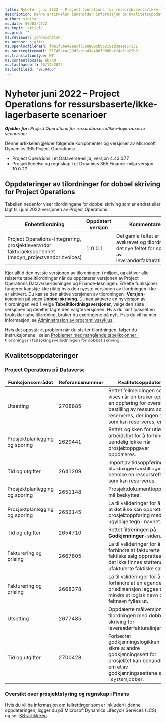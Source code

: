 ```yaml
---
title: Nyheter juni 2022 – Project Operations for ressursbaserte/ikke-lagerbaserte scenarioer
description: Denne artikkelen inneholder informasjon om kvalitetsoppdateringene som er tilgjengelige i utgivelsen av Microsoft Dynamics 365 Project Operations for ressursbaserte/ikke-lagerbaserte scenarioer fra juni 2022.
author: sigitac
ms.date: 06/03/2022
ms.topic: article
ms.prod: ''
ms.reviewer: johnmichalak
ms.author: sigitac
ms.openlocfilehash: fde1f0be42eecfc5ee809cb9b2191d3aeae57131
ms.sourcegitcommit: 51745acac29dfacba43a4003d86baff4d6ca2fb8
ms.translationtype: HT
ms.contentlocale: nb-NO
ms.lasthandoff: 06/14/2022
ms.locfileid: "8959466"
---
```

# <a name="whats-new-june-2022---project-operations-for-resourcenon-stocked-based-scenarios"></a>Nyheter juni 2022 – Project Operations for ressursbaserte/ikke-lagerbaserte scenarioer

_**Gjelder for:** Project Operations for ressursbaserte/ikke-lagerbaserte scenarioer_

Denne artikkelen gjelder følgende komponenter og versjoner av Microsoft Dynamics 365 Project Operations:

- Project Operations i et Dataverse-miljø, versjon 4.43.0.77
- Prosjektledelse og regnskap i et Dynamics 365 Finance-miljø versjon 10.0.27

## <a name="project-operations-dual-write-maps-updates"></a>Oppdateringer av tilordninger for dobbel skriving for Project Operations

Tabellen nedenfor viser tilordningene for dobbel skriving som er endret eller lagt til i juni 2022-versjonen av Project Operations.

| Enhetstilordning | Oppdatert versjon | Kommentarer |
| --- | --- | --- |
| Project Operations-integrering, prosjektleverandør fakturaeksportenhet (msdyn_projectvendorinvoices) | 1.0.0.1 | Det gamle feltet er avskrevet og tilordnet til det nye feltet for sporing av leverandørfakturatilstand. |

Kjør alltid den nyeste versjonen av tilordningen i miljøet, og aktiver alle relaterte tabelltilordninger når du oppdaterer versjonen av Project Operations Dataverse-løsningen og Finance-løsningen. Enkelte funksjoner fungerer kanskje ikke riktig hvis den nyeste versjonen av tilordningen ikke er aktivert. Du kan se den aktive versjonen av tilordningen i **Versjon**-kolonnen på siden **Dobbel skriving**. Du kan aktivere en ny versjon av tilordningen ved å velge **Tabelltilordningsversjoner**, velge den siste versjonen og deretter lagre den valgte versjonen. Hvis du har tilpasset en bruksklar tabelltilordning, bruker du endringene på nytt. Hvis du vil ha mer informasjon, se [Administrasjon av programlivssyklus](/dynamics365/fin-ops-core/dev-itpro/data-entities/dual-write/app-lifecycle-management).

Hvis det oppstår et problem når du starter tilordningen, følger du instruksjonene i delen [Problemer med manglende tabellkolonner i tilordninger](/dynamics365/fin-ops-core/dev-itpro/data-entities/dual-write/dual-write-troubleshooting-finops-upgrades#missing-table-columns-issue-on-maps) i feilsøkingsveiledningen for dobbel skriving.

## <a name="quality-updates"></a>Kvalitetsoppdateringer

### <a name="project-operations-on-dataverse"></a>Project Operations på Dataverse

| Funksjonsområdet | Referansenummer | Kvalitetsoppdatering |
| --- | --- | --- |
| Utsetting | 2708885 | Rettet feilmeldingen som vises når en bruker oppretter en oppføring for overskrift for bestilling av ressurs som kan reserveres, der ingen ressurs som kan reserveres, er fylt ut. |
| Prosjektplanlegging og sporing | 2629441 | Rettet logikken for utløsing av arbeidsflyt for å forhindre en uendelig løkke når prosjektoppgaver oppdateres. |
| Tid og utgifter | 2641209 | Import av tidsoppføringer fra tilordninger/bestillinger må beholde en ressursreferanse som kan reserveres. |
| Prosjektplanlegging og sporing | 2651148 | Prosjektdokumenttoppteksten må beskyttes.|
| Prosjektplanlegging og sporing | 2653145 | La til valideringer for å sikre at det ikke kan opprettes en prosjektoppføring med ugyldige tegn i navnet. |
| Tid og utgifter | 2654710 | Rettet filtreringen på **Godkjenninger**-siden. |
| Fakturering og prising | 2667805 | La til valideringer for å forhindre at fakturerte faktiske salg opprettes hvis det ikke finnes støttende ufakturerte faktiske salg. |
| Fakturering og prising | 2668378 | La til valideringer for å forhindre at en egendefinert prisdimensjon legges til, med mindre et logisk navn og et feltnavn fylles ut. |
| Utsetting | 2677485 | Oppdaterte målversjonen av tilordningen med dobbel skriving for leverandørfakturalinjer. |
| Tid og utgifter | 2700428 | Forbedret godkjenningslogikken for å sikre at andre godkjenningssett for prosjektet kan behandles selv om et av godkjenningssettene står fast i systemjobber. |

### <a name="project-management-and-accounting-in-finance"></a>Oversikt over prosjektstyring og regnskap i Finans

Hvis du vil ha informasjon om feilrettinger som er inkludert i denne oppdateringen, logger du på Microsoft Dynamics Lifecycle Services (LCS) og ser [KB-artikkelen](https://fix.lcs.dynamics.com/Issue/Details?bugId=673271).
